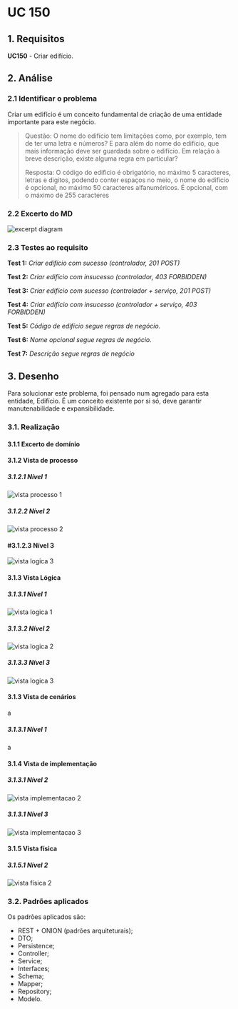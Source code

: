 # UC 150

## 1. Requisitos

**UC150** - Criar edifício.

## 2. Análise

### 2.1 Identificar o problema

Criar um edifício é um conceito fundamental de criação de uma entidade importante para este negócio.

> Questão: O nome do edifício tem limitações como, por exemplo, tem de ter uma letra e números? E para além do nome do edifício, que mais informação deve ser guardada sobre o edifício. Em relação à breve descrição, existe alguma regra em particular?
>
>
> Resposta: O código do edificio é obrigatório, no máximo 5 caracteres, letras e digitos, podendo conter espaços no meio, o nome do edificio é opcional, no máximo 50 caracteres alfanuméricos. É opcional, com o máximo de 255 caracteres

### 2.2 Excerto do MD

![excerpt diagram](domain_excerpt_150.svg "domain_excerpt_150.svg")

### 2.3 Testes ao requisito

**Test 1:** *Criar edifício com sucesso (controlador, 201 POST)*

**Test 2:** *Criar edifício com insucesso (controlador, 403 FORBIDDEN)*

**Test 3:** *Criar edifício com sucesso (controlador + serviço, 201 POST)*

**Test 4:** *Criar edifício com insucesso (controlador + serviço, 403 FORBIDDEN)*

**Test 5:** *Código de edifício segue regras de negócio.*

**Test 6:** *Nome opcional segue regras de negócio.*

**Test 7:** *Descrição segue regras de negócio*

## 3. Desenho

Para solucionar este problema, foi pensado num agregado para esta entidade, Edifício. É um conceito existente por si só, deve garantir manutenabilidade e expansibilidade.

### 3.1. Realização

#### 3.1.1 Excerto de domínio

#### 3.1.2 Vista de processo

##### 3.1.2.1 Nível 1

![vista processo 1](../UC150/Nivel%201/vp1.svg "Vista processos - nível 1")

##### 3.1.2.2  Nível 2

![vista processo 2](../UC150/Nivel%202/vp2.svg "Vista processos - nível 2")

#### #3.1.2.3  Nível 3

![vista logica 3](../UC150/Nivel%203/vp3.svg "Vista processos - nível 3")

#### 3.1.3 Vista Lógica

##### 3.1.3.1 Nível 1

![vista logica 1](/docs/logical_view/level1/vl1.svg "Vista lógica - nível 1")

##### 3.1.3.2 Nível 2

![vista logica 2](/docs/logical_view/level2/vl2.svg "Vista lógica - nível 2")

##### 3.1.3.3 Nível 3

![vista logica 3](/docs/logical_view/level3/vl3.svg "Vista lógica - nível 3")

#### 3.1.3 Vista de cenários

a

##### 3.1.3.1 Nível 1

a

#### 3.1.4 Vista de implementação

##### 3.1.3.1 Nível 2

![vista implementacao 2](/docs/implementation_view/iv2.svg "Vista implementação - nível 2")

##### 3.1.3.1 Nível 3

![vista implementacao 3](/docs/implementation_view/iv3.svg "Vista implementação - nível 3")

#### 3.1.5 Vista física

##### 3.1.5.1 Nível 2

![vista física 2](/docs/physical_view/level2/vf2.svg "Vista física - nível 2")

### 3.2. Padrões aplicados

Os padrões aplicados são:

- REST + ONION (padrões arquiteturais);
- DTO;
- Persistence;
- Controller;
- Service;
- Interfaces;
- Schema;
- Mapper;
- Repository;
- Modelo.
